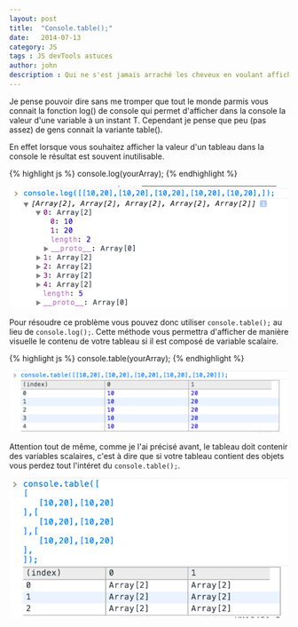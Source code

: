 ```yaml
---
layout: post
title:  "Console.table();"
date:   2014-07-13
category: JS
tags : JS devTools astuces
author: john
description : Qui ne s'est jamais arraché les cheveux en voulant afficher un tableau dans la console ?
---
```



Je pense pouvoir dire sans me tromper que tout le monde parmis vous connait la fonction log() de console qui permet d'afficher dans la console la valeur d'une variable à un instant T. Cependant je pense que peu (pas assez) de gens connait la variante table().

En effet lorsque vous souhaitez afficher la valeur d'un tableau dans la console le résultat est souvent inutilisable.

{% highlight js %}
console.log(yourArray);
{% endhighlight %}

![Markdown preferences pane](/src/articles/consoleLogArray.png)

Pour résoudre ce problème vous pouvez donc utiliser `console.table();` au lieu de `console.log();`. Cette méthode vous permettra d'afficher de manière visuelle le contenu de votre tableau si il est composé de variable scalaire.

{% highlight js %}
console.table(yourArray);
{% endhighlight %}

![Markdown preferences pane](/src/articles/consoleTableArray.png)

Attention tout de même, comme je l'ai précisé avant, le tableau doit contenir des variables scalaires, c'est à dire que si votre tableau contient des objets vous perdez tout l'intéret du `console.table();`.

![Markdown preferences pane](/src/articles/consoleTableArrayWithObject.png)
